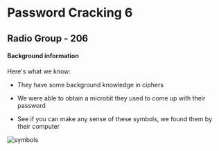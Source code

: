 # Password Cracking 6

## Radio Group - **206**

#### Background information
Here's what we know:

- They have some background knowledge in ciphers

- We were able to obtain a microbit they used to come up with their password

- See if you can make any sense of these symbols, we found them by their computer

![symbols](https://github.com/masonj88/symbols/symbol.JPG)